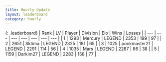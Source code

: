 ```yaml
---
title: Hourly Update
layout: leaderboard
category: hourly
---
```


{: .leaderboard}
| Rank | LV | Player | Division | Elo | Wins | Losses |
| --- | --- | --- | --- | --- | --- | --- |
| <span data-change="0">1</span> | 1293 | <span title="ID: 692745">Mercury</span> | LEGEND | <span data-change="6">2353</span> | <span data-change="1">199</span> | <span data-change="0">97</span> |
| <span data-change="0">2</span> | 2651 | <span title="ID: 353063">Sktima</span> | LEGEND | <span data-change="0">2325</span> | <span data-change="0">181</span> | <span data-change="0">65</span> |
| <span data-change="0">3</span> | 1025 | <span title="ID: 652474">pookmaster21</span> | LEGEND | <span data-change="0">2291</span> | <span data-change="0">114</span> | <span data-change="0">56</span> |
| <span data-change="0">4</span> | 1035 | <span title="ID: 651782">Mаrs</span> | LEGEND | <span data-change="0">2287</span> | <span data-change="0">86</span> | <span data-change="0">38</span> |
| <span data-change="0">5</span> | 1159 | <span title="ID: 694036">Darkim27</span> | LEGEND | <span data-change="0">2283</span> | <span data-change="0">158</span> | <span data-change="0">77</span> |